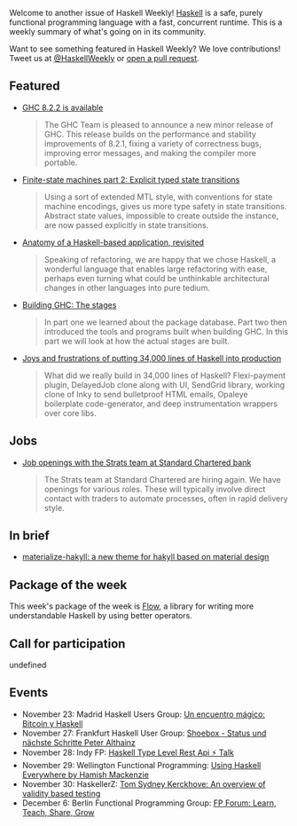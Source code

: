 <!-- 2017-11-23 -->

Welcome to another issue of Haskell Weekly!
[Haskell](https://haskell-lang.org) is a safe, purely functional programming language with a fast, concurrent runtime.
This is a weekly summary of what's going on in its community.

Want to see something featured in Haskell Weekly?
We love contributions!
Tweet us at [@HaskellWeekly](https://twitter.com/haskellweekly) or [open a pull request](https://github.com/haskellweekly/haskellweekly.github.io).

## Featured

-   [GHC 8.2.2 is available](https://ghc.haskell.org/trac/ghc/blog/ghc-8.2.2-released)

    > The GHC Team is pleased to announce a new minor release of GHC. This release builds on the performance and stability improvements of 8.2.1, fixing a variety of correctness bugs, improving error messages, and making the compiler more portable.

-   [Finite-state machines part 2: Explicit typed state transitions](https://wickstrom.tech/finite-state-machines/2017/11/19/finite-state-machines-part-2.html)

    > Using a sort of extended MTL style, with conventions for state machine encodings, gives us more type safety in state transitions. Abstract state values, impossible to create outside the instance, are now passed explicitly in state transitions.

-   [Anatomy of a Haskell-based application, revisited](https://tech-blog.capital-match.com/posts/3-anatomy-of-haskell-web-app.html)

    > Speaking of refactoring, we are happy that we chose Haskell, a wonderful language that enables large refactoring with ease, perhaps even turning what could be unthinkable architectural changes in other languages into pure tedium.

-   [Building GHC: The stages](https://medium.com/@zw3rk/building-ghc-the-stages-2c6cf6fc4b29)

    > In part one we learned about the package database. Part two then introduced the tools and programs built when building GHC. In this part we will look at how the actual stages are built.

-   [Joys and frustrations of putting 34,000 lines of Haskell into production](https://docs.google.com/presentation/d/1ggTVXzqCxcmkV5mKUH_gtl0ADUMvSMmhZlWfx_w7-wU)

    > What did we really build in 34,000 lines of Haskell? Flexi-payment plugin, DelayedJob clone along with UI, SendGrid library, working clone of Inky to send bulletproof HTML emails, Opaleye boilerplate code-generator, and deep instrumentation wrappers over core libs.

## Jobs

-   [Job openings with the Strats team at Standard Chartered bank](http://www.atzedijkstra.net/haskell/job-openings-with-the-strats-team-at-standard-chartered-bank/)

    > The Strats team at Standard Chartered are hiring again. We have openings for various roles. These will typically involve direct contact with traders to automate processes, often in rapid delivery style.

## In brief

-   [materialize-hakyll: a new theme for hakyll based on material design](https://futtetennismo.github.io/materialize-hakyll/)

## Package of the week

This week's package of the week is [Flow](https://www.stackage.org/haddock/lts-9.14/flow-1.0.9/Flow.html),
a library for writing more understandable Haskell by using better operators.

## Call for participation

undefined

## Events

-   November 23: Madrid Haskell Users Group: [Un encuentro m&#xe1;gico: Bitcoin y Haskell](https://www.meetup.com/Haskell-MAD/events/244745285/)
-   November 27: Frankfurt Haskell User Group: [Shoebox - Status und n&#xe4;chste Schritte
Peter Althainz](https://www.meetup.com/Frankfurt-Haskell-User-Group/events/244477256/)
-   November 28: Indy FP: [Haskell Type Level Rest Api &#x26a1; Talk](https://www.meetup.com/Indy-FP/events/244320360/)
-   November 29: Wellington Functional Programming: [Using Haskell Everywhere by Hamish Mackenzie](https://www.meetup.com/Wellington-FP/events/244598380/)
-   November 30: HaskellerZ: [Tom Sydney Kerckhove: An overview of validity based testing](https://www.meetup.com/HaskellerZ/events/245248358/)
-   December 6: Berlin Functional Programming Group: [FP Forum: Learn, Teach, Share, Grow](https://www.meetup.com/Berlin-Functional-Programming-Group/events/244991423/)
